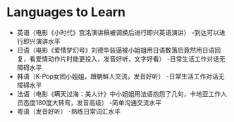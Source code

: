 # Languages to Learn

* 英语（电影《小时代》宫洺演讲稿被调换后进行即兴英语演讲）
-到达可以进行即兴演讲水平
* 日语（电影《爱情梦幻号》刘德华装逼被小姐姐用日语数落后竟然用日语回复，看爱情动作片时能更投入，发音好听，文字好看）
-日常生活工作对话无障碍水平
* 韩语（K-Pop女团小姐姐，跟朝鲜人交流，发音好听）
-日常生活工作对话无障碍水平
* 法语（电影《瞒天过海：美人计》中小姐姐用法语抱怨了几句，卡地亚工作人员态度180度大转弯，发音高级）
-简单沟通交流水平
* 粤语（发音好听）
-熟练日常词汇水平
